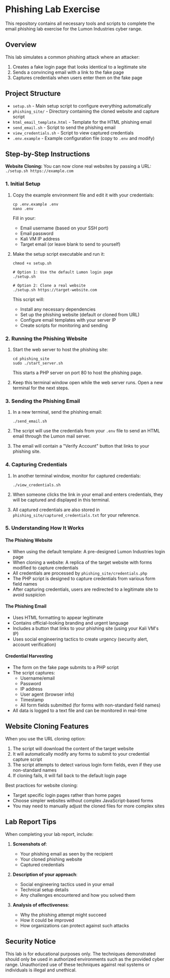 # Phishing Lab Exercise

This repository contains all necessary tools and scripts to complete the email phishing lab exercise for the Lumon Industries cyber range.

## Overview

This lab simulates a common phishing attack where an attacker:
1. Creates a fake login page that looks identical to a legitimate site
2. Sends a convincing email with a link to the fake page
3. Captures credentials when users enter them on the fake page

## Project Structure

- `setup.sh` - Main setup script to configure everything automatically
- `phishing_site/` - Directory containing the cloned website and capture script
- `html_email_template.html` - Template for the HTML phishing email
- `send_email.sh` - Script to send the phishing email
- `view_credentials.sh` - Script to view captured credentials
- `.env.example` - Example configuration file (copy to `.env` and modify)

## Step-by-Step Instructions

**Website Cloning:** You can now clone real websites by passing a URL: `./setup.sh https://example.com`

### 1. Initial Setup

1. Copy the example environment file and edit it with your credentials:
   ```
   cp .env.example .env
   nano .env
   ```
   Fill in your:
   - Email username (based on your SSH port)
   - Email password
   - Kali VM IP address
   - Target email (or leave blank to send to yourself)

2. Make the setup script executable and run it:
   ```
   chmod +x setup.sh
   
   # Option 1: Use the default Lumon login page
   ./setup.sh
   
   # Option 2: Clone a real website
   ./setup.sh https://target-website.com
   ```
   
   This script will:
   - Install any necessary dependencies
   - Set up the phishing website (default or cloned from URL)
   - Configure email templates with your server IP
   - Create scripts for monitoring and sending

### 2. Running the Phishing Website

1. Start the web server to host the phishing site:
   ```
   cd phishing_site
   sudo ./start_server.sh
   ```
   This starts a PHP server on port 80 to host the phishing page.

2. Keep this terminal window open while the web server runs. Open a new terminal for the next steps.

### 3. Sending the Phishing Email

1. In a new terminal, send the phishing email:
   ```
   ./send_email.sh
   ```

2. The script will use the credentials from your `.env` file to send an HTML email through the Lumon mail server.

3. The email will contain a "Verify Account" button that links to your phishing site.

### 4. Capturing Credentials

1. In another terminal window, monitor for captured credentials:
   ```
   ./view_credentials.sh
   ```

2. When someone clicks the link in your email and enters credentials, they will be captured and displayed in this terminal.

3. All captured credentials are also stored in `phishing_site/captured_credentials.txt` for your reference.

### 5. Understanding How It Works

#### The Phishing Website
- When using the default template: A pre-designed Lumon Industries login page
- When cloning a website: A replica of the target website with forms modified to capture credentials
- All credentials are processed by `phishing_site/credentials.php`
- The PHP script is designed to capture credentials from various form field names
- After capturing credentials, users are redirected to a legitimate site to avoid suspicion

#### The Phishing Email
- Uses HTML formatting to appear legitimate
- Contains official-looking branding and urgent language
- Includes a button that links to your phishing site (using your Kali VM's IP)
- Uses social engineering tactics to create urgency (security alert, account verification)

#### Credential Harvesting
- The form on the fake page submits to a PHP script
- The script captures:
  - Username/email
  - Password
  - IP address
  - User agent (browser info)
  - Timestamp
  - All form fields submitted (for forms with non-standard field names)
- All data is logged to a text file and can be monitored in real-time

## Website Cloning Features

When you use the URL cloning option:

1. The script will download the content of the target website
2. It will automatically modify any forms to submit to your credential capture script
3. The script attempts to detect various login form fields, even if they use non-standard names
4. If cloning fails, it will fall back to the default login page

Best practices for website cloning:
- Target specific login pages rather than home pages
- Choose simpler websites without complex JavaScript-based forms
- You may need to manually adjust the cloned files for more complex sites

## Lab Report Tips

When completing your lab report, include:

1. **Screenshots of**:
   - Your phishing email as seen by the recipient
   - Your cloned phishing website
   - Captured credentials

2. **Description of your approach**:
   - Social engineering tactics used in your email
   - Technical setup details
   - Any challenges encountered and how you solved them

3. **Analysis of effectiveness**:
   - Why the phishing attempt might succeed
   - How it could be improved
   - How organizations can protect against such attacks

## Security Notice

This lab is for educational purposes only. The techniques demonstrated should only be used in authorized environments such as the provided cyber range. Unauthorized use of these techniques against real systems or individuals is illegal and unethical. 